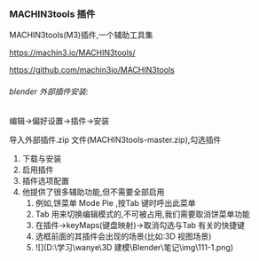 ### MACHIN3tools 插件

MACHIN3tools(M3)插件,一个辅助工具集

https://machin3.io/MACHIN3tools/

https://github.com/machin3io/MACHIN3tools



###### blender 外部插件安装:

编辑->偏好设置->插件->安装

导入外部插件.zip 文件(MACHIN3tools-master.zip),勾选插件



1. 下载与安装
2. 启用插件
3. 插件选项配置
4. 他提供了很多辅助功能,但不需要全部启用
   1. 例如,饼菜单 Mode Pie ,按Tab 键时呼出此菜单
   2. Tab 用来切换编辑模式的,不可被占用,我们需要取消饼菜单功能
   3. 在插件->keyMaps(键盘映射)->取消勾选与Tab 有关的快捷键
   4. 选框前面的其插件会出现的场景(比如:3D 视图场景)
   5. ![](D:\学习\wanye\3D 建模\Blender\笔记\img\111-1.png)
